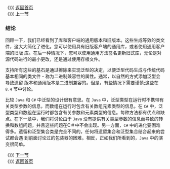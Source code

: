 《《《 [返回首页](../README.md)       <br/>
《《《 [上一节](04_Legacy_Library_with_Generic_Client.md)

### 结论

回顾一下，我们已经看到了库和客户端的通用版本和旧版本。这些生成等效的类文件，这大大简化了进化。您可以使用具有旧版客户端的通用库，或者使用通用客户端的旧版
库。在后一种情况下，您可以使用通用方法签名更新旧式库，无论是对源代码进行的最小更改，还是通过使用存根文件。

支持所有这些的基石是通过擦除来实现泛型的决定，以便泛型代码生成与传统代码基本相同的类文件 - 称为二进制兼容性的属性。通常，以自然的方式添加泛型会导致遗留
版本和通用版本是二进制兼容的。但是，有些情况下需要谨慎;这些在 `8.4` 节中讨论。

比较 `Java` 和 `C#` 中泛型的设计很有意思。在 `Java` 中，泛型类型在运行时不携带有关类型参数的信息，而数组在运行时包含有关数组元素类型的信息。在 `C#` 
中，泛型类型和数组在运行时都包含有关参数和元素类型的信息。每种方法都有优点和缺点。在下一章中，我们将讨论由于 `Java` 没有提供有关类型参数的信息而导致的转
换和数组问题，并且这些问题在C＃中不会出现。另一方面，`C#` 中的进化要困难得多。遗留和泛型集合类是完全不同的，任何将遗留集合和泛型集合结合起来的尝试都会遇
到前面讨论过的包装器的困难。相反，正如我们所看到的，`Java` 中的演变很简单。

《《《 [下一节](../ch06/00_Reification.md)      <br/>
《《《 [返回首页](../README.md)
